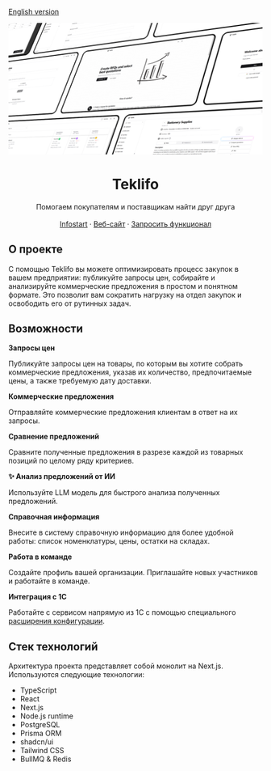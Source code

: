 [English version](https://github.com/teklifo/teklifo/blob/main/README.md)

![hero](readme-logo.png)

<div align="center">
  <h1 align="center">Teklifo</h1>
  <p align="center">
    Помогаем покупателям и поставщикам найти друг друга
    <br />
    <br />
    <a href="https://infostart.ru/1c/articles/2241692/">Infostart</a>
    ·
    <a href="https://teklifo.com">Веб-сайт</a>
    ·
    <a href="https://github.com/teklifo/teklifo/issues/new">Запросить функционал</a>
  </p>
</div>

## О проекте

С помощью Teklifo вы можете оптимизировать процесс закупок в вашем предприятии: публикуйте запросы цен, собирайте и анализируйте коммерческие предложения в простом и понятном формате. Это позволит вам сократить нагрузку на отдел закупок и освободить его от рутинных задач.

## Возможности

**Запросы цен**

Публикуйте запросы цен на товары, по которым вы хотите собрать коммерческие предложения, указав их количество, предпочитаемые цены, а также требуемую дату доставки.

**Коммерческие предложения**

Отправляйте коммерческие предложения клиентам в ответ на их запросы.

**Сравнение предложений**

Сравните полученные предложения в разрезе каждой из товарных позиций по целому ряду критериев.

**✨ Анализ предложений от ИИ**

Используйте LLM модель для быстрого анализа полученных предложений.

**Справочная информация**

Внесите в систему справочную информацию для более удобной работы: список номенклатуры, цены, остатки на складах.

**Работа в команде**

Создайте профиль вашей организации. Приглашайте новых участников и работайте в команде.

**Интеграция с 1С**

Работайте с сервисом напрямую из 1С с помощью специального [расширения конфигурации](https://github.com/teklifo/teklifo-1c).

## Стек технологий

Архитектура проекта представляет собой монолит на Next.js. Используются следующие технологии:

- TypeScript
- React
- Next.js
- Node.js runtime
- PostgreSQL
- Prisma ORM
- shadcn/ui
- Tailwind CSS
- BullMQ & Redis
